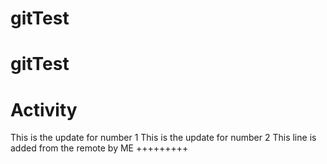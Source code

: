 # gitTest
# gitTest
# Activity
This is the update for number 1
This is the update for number 2
This line is added from the remote by ME
+++++++++
